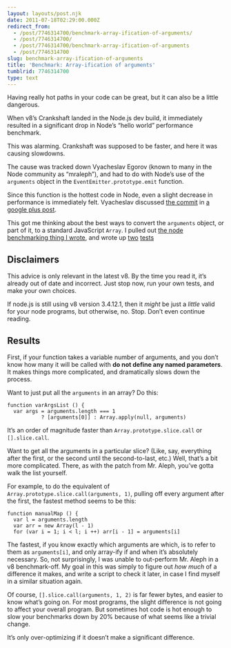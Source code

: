 ```yaml
---
layout: layouts/post.njk
date: 2011-07-18T02:29:00.000Z
redirect_from:
  - /post/7746314700/benchmark-array-ification-of-arguments/
  - /post/7746314700/
  - /post/7746314700/benchmark-array-ification-of-arguments
  - /post/7746314700
slug: benchmark-array-ification-of-arguments
title: 'Benchmark: Array-ification of arguments'
tumblrid: 7746314700
type: text
---
```

<p>Having really hot paths in your code can be great, but it can also be a little dangerous.</p>

<p>When v8&rsquo;s Crankshaft landed in the Node.js dev build, it immediately resulted in a significant drop in Node&rsquo;s &ldquo;hello world&rdquo; performance benchmark.</p>

<p>This was alarming.  Crankshaft was supposed to be faster, and here it was causing slowdowns.</p>

<p>The cause was tracked down Vyacheslav Egorov (known to many in the Node community as &ldquo;mraleph&rdquo;), and had to do with Node&rsquo;s use of the <code>arguments</code> object in the <code>EventEmitter.prototype.emit</code> function.</p>

<p>Since this function is the hottest code in Node, even a slight decrease in performance is immediately felt.  Vyacheslav discussed <a href="https://github.com/joyent/node/commit/91f1b250ecb4fb8151cd17423dd4460652d0ce97">the commit</a> in <a href="https://plus.google.com/111090511249453178320/posts/ikjTyY6UKcE">a google plus post</a>.</p>

<p>This got me thinking about the best ways to convert the <code>arguments</code> object, or part of it, to a standard JavaScript <code>Array</code>.  I pulled out <a href="https://raw.github.com/isaacs/node-bench">the node benchmarking thing I wrote</a>, and wrote up <a href="https://raw.github.com/isaacs/node-bench/master/examples/array-ify.js">two</a> <a href="https://raw.github.com/isaacs/node-bench/master/examples/array-ify-offset.js">tests</a></p>

<h2>Disclaimers</h2>

<p>This advice is only relevant in the latest v8.  By the time you read it, it&rsquo;s already out of date and incorrect.  Just stop now, run your own tests, and make your own choices.</p>

<p>If node.js is still using v8 version 3.4.12.1, then it <em>might</em> be just a <em>little</em> valid for your node programs, but otherwise, no.  Stop.  Don&rsquo;t even continue reading.</p>

<h2>Results</h2>

<p>First, if your function takes a variable number of arguments, and you don&rsquo;t know how many it will be called with <strong>do not define any named parameters</strong>.  It makes things more complicated, and dramatically slows down the process.</p>

<p>Want to just put all the <code>arguments</code> in an array?  Do this:</p>

<pre><code>function varArgsList () {
  var args = arguments.length === 1
           ? [arguments[0]] : Array.apply(null, arguments)
</code></pre>

<p>It&rsquo;s an order of magnitude faster than <code>Array.prototype.slice.call</code> or <code>[].slice.call</code>.</p>

<p>Want to get all the arguments in a particular slice?  (Like, say, everything after the first, or the second until the second-to-last, etc.)  Well, that&rsquo;s a bit more complicated.  There, as with the patch from Mr. Aleph, you&rsquo;ve gotta walk the list yourself.</p>

<p>For example, to do the equivalent of <code>Array.prototype.slice.call(arguments, 1)</code>, pulling off every argument after the first, the fastest method seems to be this:</p>

<pre><code>function manualMap () {
  var l = arguments.length
  var arr = new Array(l - 1)
  for (var i = 1; i &lt; l; i ++) arr[i - 1] = arguments[i]
</code></pre>

<p>The fastest, if you know exactly which arguments are which, is to refer to them as <code>arguments[i]</code>, and only array-ify if and when it&rsquo;s absolutely necessary.  So, not surprisingly, I was unable to out-perform Mr. Aleph in a v8 benchmark-off.  My goal in this was simply to figure out <em>how much</em> of a difference it makes, and write a script to check it later, in case I find myself in a similar situation again.</p>

<p>Of course, <code>[].slice.call(arguments, 1, 2)</code> is far fewer bytes, and easier to know what&rsquo;s going on.  For most programs, the slight difference is not going to affect your overall program.  But sometimes hot code is hot enough to slow your benchmarks down by 20% because of what seems like a trivial change.</p>

<p>It&rsquo;s only over-optimizing if it doesn&rsquo;t make a significant difference.</p>
